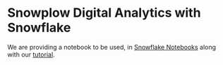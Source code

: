 # Snowplow Digital Analytics with Snowflake

We are providing a notebook to be used, in [Snowflake Notebooks](https://docs.snowflake.com/en/user-guide/ui-snowsight/notebooks) along with our [tutorial](https://quickstarts.snowflake.com/guide/snowplow-web-analytics).